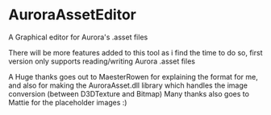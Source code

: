# AuroraAssetEditor
A Graphical editor for Aurora's .asset files

There will be more features added to this tool as i find the time to do so, first version only supports reading/writing Aurora .asset files

A Huge thanks goes out to MaesterRowen for explaining the format for me, and also for making the AuroraAsset.dll library which handles the image conversion (between D3DTexture and Bitmap)
Many thanks also goes to Mattie for the placeholder images :)